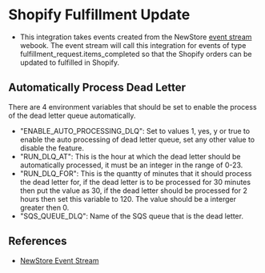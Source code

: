 # Shopify Fulfillment Update

- This integration takes events created from the NewStore [event stream](https://apidoc.newstore.io/newstore-cloud/hooks_eventstream.html#event-stream-webhooks-publish-event) webook. The event stream will call this integration for events of type fulfillment_request.items_completed so that the Shopify orders can be updated to fulfilled in Shopify.


## Automatically Process Dead Letter

There are 4 environment variables that should be set to enable the process of the dead letter queue automatically.

  - "ENABLE_AUTO_PROCESSING_DLQ": Set to values 1, yes, y or true to enable the auto processing of dead letter queue, set any other value to disable the feature.
  - "RUN_DLQ_AT": This is the hour at which the dead letter should be automatically processed, it must be an integer in the range of 0-23.
  - "RUN_DLQ_FOR": This is the quantty of minutes that it should process the dead letter for, if the dead letter is to be processed for 30 minutes then put the value as 30, if the dead letter should be processed for 2 hours then set this variable to 120. The value should be a interger greater then 0.
  - "SQS_QUEUE_DLQ": Name of the SQS queue that is the dead letter.


## References

- [NewStore Event Stream](https://apidoc.newstore.io/newstore-cloud/hooks_eventstream.html)
